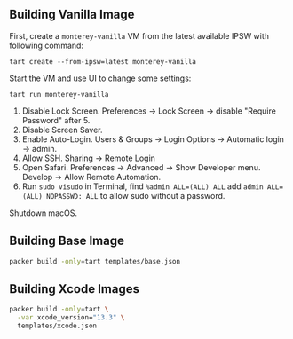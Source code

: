 ## Building Vanilla Image

First, create a `monterey-vanilla` VM from the latest available IPSW with following command:

```console
tart create --from-ipsw=latest monterey-vanilla
```

Start the VM and use UI to change some settings:

```console
tart run monterey-vanilla
```

1. Disable Lock Screen. Preferences -> Lock Screen -> disable "Require Password" after 5.
2. Disable Screen Saver.
3. Enable Auto-Login. Users & Groups -> Login Options -> Automatic login -> admin.
4. Allow SSH. Sharing -> Remote Login
5. Open Safari. Preferences -> Advanced -> Show Developer menu. Develop -> Allow Remote Automation.
6. Run `sudo visudo` in Terminal, find `%admin ALL=(ALL) ALL` add `admin ALL=(ALL) NOPASSWD: ALL` to allow sudo without a password.

Shutdown macOS.

## Building Base Image

```bash
packer build -only=tart templates/base.json
```

## Building Xcode Images

```bash
packer build -only=tart \
  -var xcode_version="13.3" \
  templates/xcode.json
```
